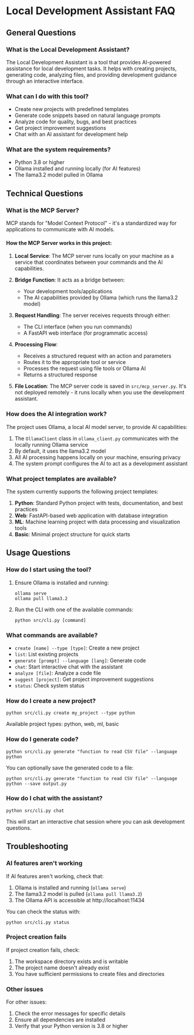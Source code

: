 # Local Development Assistant FAQ

## General Questions

### What is the Local Development Assistant?
The Local Development Assistant is a tool that provides AI-powered assistance for local development tasks. It helps with creating projects, generating code, analyzing files, and providing development guidance through an interactive interface.

### What can I do with this tool?
- Create new projects with predefined templates
- Generate code snippets based on natural language prompts
- Analyze code for quality, bugs, and best practices
- Get project improvement suggestions
- Chat with an AI assistant for development help

### What are the system requirements?
- Python 3.8 or higher
- Ollama installed and running locally (for AI features)
- The llama3.2 model pulled in Ollama

## Technical Questions

### What is the MCP Server?

MCP stands for "Model Context Protocol" - it's a standardized way for applications to communicate with AI models.

#### How the MCP Server works in this project:

1. **Local Service**: The MCP server runs locally on your machine as a service that coordinates between your commands and the AI capabilities.

2. **Bridge Function**: It acts as a bridge between:
   - Your development tools/applications
   - The AI capabilities provided by Ollama (which runs the llama3.2 model)

3. **Request Handling**: The server receives requests through either:
   - The CLI interface (when you run commands)
   - A FastAPI web interface (for programmatic access)

4. **Processing Flow**:
   - Receives a structured request with an action and parameters
   - Routes it to the appropriate tool or service
   - Processes the request using file tools or Ollama AI
   - Returns a structured response

5. **File Location**: The MCP server code is saved in `src/mcp_server.py`. It's not deployed remotely - it runs locally when you use the development assistant.

### How does the AI integration work?

The project uses Ollama, a local AI model server, to provide AI capabilities:

1. The `OllamaClient` class in `ollama_client.py` communicates with the locally running Ollama service
2. By default, it uses the llama3.2 model
3. All AI processing happens locally on your machine, ensuring privacy
4. The system prompt configures the AI to act as a development assistant

### What project templates are available?

The system currently supports the following project templates:

1. **Python**: Standard Python project with tests, documentation, and best practices
2. **Web**: FastAPI-based web application with database integration
3. **ML**: Machine learning project with data processing and visualization tools
4. **Basic**: Minimal project structure for quick starts

## Usage Questions

### How do I start using the tool?

1. Ensure Ollama is installed and running:
   ```
   ollama serve
   ollama pull llama3.2
   ```

2. Run the CLI with one of the available commands:
   ```
   python src/cli.py [command]
   ```

### What commands are available?

- `create [name] --type [type]`: Create a new project
- `list`: List existing projects
- `generate [prompt] --language [lang]`: Generate code
- `chat`: Start interactive chat with the assistant
- `analyze [file]`: Analyze a code file
- `suggest [project]`: Get project improvement suggestions
- `status`: Check system status

### How do I create a new project?

```
python src/cli.py create my_project --type python
```

Available project types: python, web, ml, basic

### How do I generate code?

```
python src/cli.py generate "function to read CSV file" --language python
```

You can optionally save the generated code to a file:
```
python src/cli.py generate "function to read CSV file" --language python --save output.py
```

### How do I chat with the assistant?

```
python src/cli.py chat
```

This will start an interactive chat session where you can ask development questions.

## Troubleshooting

### AI features aren't working

If AI features aren't working, check that:

1. Ollama is installed and running (`ollama serve`)
2. The llama3.2 model is pulled (`ollama pull llama3.2`)
3. The Ollama API is accessible at http://localhost:11434

You can check the status with:
```
python src/cli.py status
```

### Project creation fails

If project creation fails, check:

1. The workspace directory exists and is writable
2. The project name doesn't already exist
3. You have sufficient permissions to create files and directories

### Other issues

For other issues:

1. Check the error messages for specific details
2. Ensure all dependencies are installed
3. Verify that your Python version is 3.8 or higher